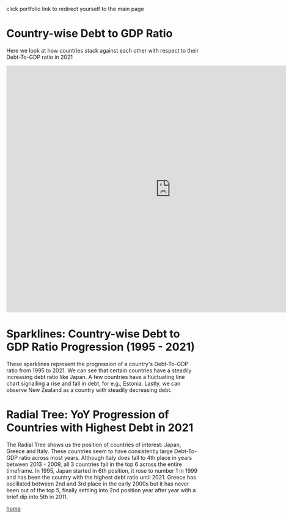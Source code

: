 click portfolio link to redirect yourself to the main page
# Country-wise Debt to GDP Ratio
Here we look at how countries stack against each other with respect to their Debt-To-GDP ratio in 2021

<iframe src="https://data.oecd.org/chart/6SmL" width="860" height="645" style="border: 0" mozallowfullscreen="true" webkitallowfullscreen="true" allowfullscreen="true"><a href="https://data.oecd.org/chart/6SmL" target="_blank">OECD Chart: General government debt, Total, % of GDP, Annual, 2021</a></iframe>

# Sparklines: Country-wise Debt to GDP Ratio Progression (1995 - 2021)
These sparklines represent the progression of a country's Debt-To-GDP ratio from 1995 to 2021. We can see that certain countries have a steadily increasing debt ratio like Japan. A few countries have a fluctuating line chart signalling a rise and fall in debt, for e.g., Estonia. Lastly, we can observe New Zealand as a country with steadily decreasing debt.

<div class="flourish-embed flourish-chart" data-src="visualisation/11735564"><script src="https://public.flourish.studio/resources/embed.js"></script></div>

# Radial Tree: YoY Progression of Countries with Highest Debt in 2021
The Radial Tree shows us the position of countries of interest: Japan, Greece and Italy. These countries seem to have consistently large Debt-To-GDP ratio across most years. Although Italy does fall to 4th place in years between 2013 - 2009, all 3 countries fall in the top 6 across the entire timeframe. In 1995, Japan started in 6th position, it rose to number 1 in 1999 and has been the country with the highest debt ratio until 2021. Greece has oscillated between 2nd and 3rd place in the early 2000s but it has never been out of the top 5, finally settling into 2nd position year after year with a brief dip into 5th in 2011.

<div class="flourish-embed flourish-hierarchy" data-src="visualisation/11735955"><script src="https://public.flourish.studio/resources/embed.js"></script></div>

[home](README.md)
